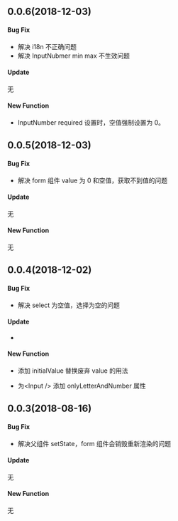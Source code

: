 ## 0.0.6(2018-12-03)

#### Bug Fix

- 解决 i18n 不正确问题
- 解决 InputNubmer min max 不生效问题

#### Update

无

#### New Function

- InputNumber required 设置时，空值强制设置为 0。

## 0.0.5(2018-12-03)

#### Bug Fix

- 解决 form 组件 value 为 0 和空值，获取不到值的问题

#### Update

无

#### New Function

无

## 0.0.4(2018-12-02)

#### Bug Fix

- 解决 select 为空值，选择为空的问题

#### Update

-

#### New Function

- 添加 initialValue 替换废弃 value 的用法

- 为\<Input /\> 添加 onlyLetterAndNumber 属性

## 0.0.3(2018-08-16)

#### Bug Fix

- 解决父组件 setState，form 组件会销毁重新渲染的问题

#### Update

无

#### New Function

无
